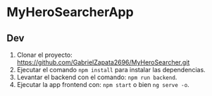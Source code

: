 # MyHeroSearcherApp

## Dev

1. Clonar el proyecto: https://github.com/GabrielZapata2696/MyHeroSearcher.git
2. Ejecutar el comando `npm install` para instalar las dependencias.
3. Levantar el backend con el comando: `npm run backend`.
4. Ejecutar la app frontend con: `npm start` o bien `ng serve -o`.

